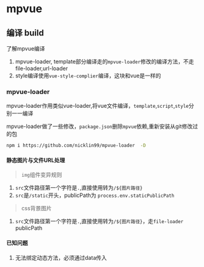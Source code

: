 # mpvue

## 编译 build

了解mpvue编译

1. mpvue-loader, template部分编译走的`mpvue-loader`修改的编译方法，不走 file-loader,url-loader
2. style编译使用`vue-style-complier`编译，这块和vue是一样的

### mpvue-loader

mpvue-loader作用类似vue-loader,将vue文件编译，`template`,`script`,`style`分别一一编译

mpvue-loader做了一些修改，`package.json`删除`mpvue`依赖,重新安装从git修改过的包

```bash
npm i https://github.com/nicklin99/mpvue-loader  -D
```

#### 静态图片与文件URL处理

> `img`组件变异规则

1. `src`文件路径第一个字符是`.`,直接使用转为`/${图片路径}`
2. `src`是`/static`开头，publicPath为 `process.env.staticPublicPath`

> css背景图片

1. `src`文件路径第一个字符是`.`,直接使用转为`/${图片路径}`，走`file-loader` publicPath


#### 已知问题

1. 无法绑定动态方法，必须通过data传入
